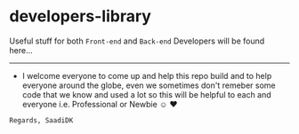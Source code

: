 # developers-library
Useful stuff for both `Front-end` and `Back-end` Developers will be found here...
***

* I welcome everyone to come up and help this repo build and to help everyone around the globe, even we sometimes don't remeber some code that we know and used a lot so this will be helpful to each and everyone i.e. Professional or Newbie ☺ ♥ 

 `Regards, SaadiDK`
